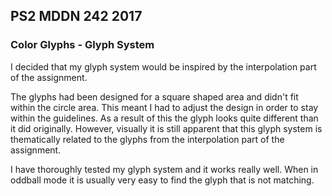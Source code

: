 ## PS2 MDDN 242 2017

### Color Glyphs - Glyph System

I decided that my glyph system would be inspired by the interpolation part of the assignment.  

The glyphs had been designed for a square shaped area and didn't fit within the circle area. This meant I had to adjust the design in order to stay within the guidelines. As a result of this the glyph looks quite different than it did originally. However, visually it is still apparent that this glyph system is thematically related to the glyphs from the interpolation part of the assignment.  

I have thoroughly tested my glyph system and it works really well. When in oddball mode it is usually very easy to find the glyph that is not matching. 
